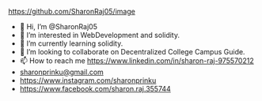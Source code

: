 https://github.com/SharonRaj05/image
-  👋 Hi, I’m @SharonRaj05
- 👀 I’m interested in WebDevelopment and solidity.
- 🌱 I’m currently learning solidity.
- 💞️ I’m looking to collaborate on Decentralized College Campus Guide.
- 📫 How to reach me https://www.linkedin.com/in/sharon-raj-975570212
- sharonprinku@gmail.com
- https://www.instagram.com/sharonprinku
- https://www.facebook.com/sharon.raj.355744
<!---
SharonRaj05/SharonRaj05 is a ✨ special ✨ repository because its `README.md` (this file) appears on your GitHub profile.
You can click the Preview link to take a look at your changes.
--->
